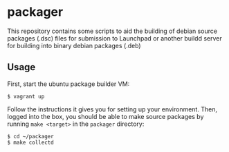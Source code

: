 packager
========

This repository contains some scripts to aid the building of debian source
packages (.dsc) files for submission to Launchpad or another buildd server for
building into binary debian packages (.deb)

Usage
-----

First, start the ubuntu package builder VM:

    $ vagrant up

Follow the instructions it gives you for setting up your environment. Then,
logged into the box, you should be able to make source packages by running `make
<target>` in the `packager` directory:

    $ cd ~/packager
    $ make collectd
